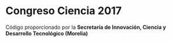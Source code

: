 # Congreso Ciencia 2017

Código proporcionado por la **Secretaría de Innovación, Ciencia y Desarrollo Tecnológico (Morelia)**


